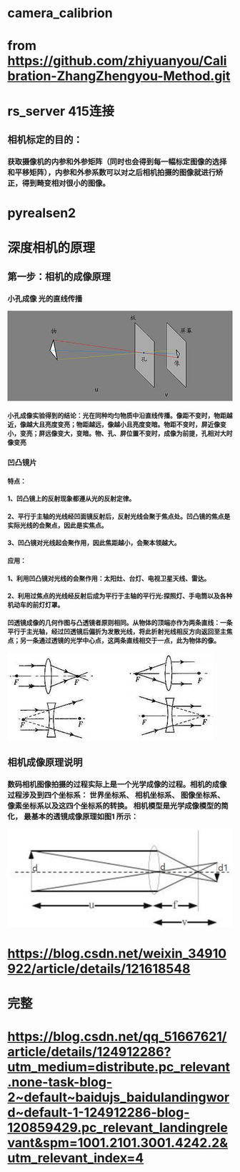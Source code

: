 # camera_calibrion
# from  https://github.com/zhiyuanyou/Calibration-ZhangZhengyou-Method.git
# rs_server 415连接
## 相机标定的目的：
### 获取摄像机的内参和外参矩阵（同时也会得到每一幅标定图像的选择和平移矩阵），内参和外参系数可以对之后相机拍摄的图像就进行矫正，得到畸变相对很小的图像。

# pyrealsen2

# 深度相机的原理
## 第一步：相机的成像原理

### 小孔成像 光的直线传播
<img alt="小孔成像" src="./images/1.jpg">
</picture>

#### 小孔成像实验得到的结论：光在同种均匀物质中沿直线传播。像距不变时，物距越近，像越大且亮度变亮；物距越远，像越小且亮度变暗。物距不变时，屏近像变小，变亮；屏远像变大，变暗。物、孔、屏位置不变时，成像为前提，孔相对大时像变亮

### 凹凸镜片

#### 特点：

#### 1、凹凸镜上的反射现象都遵从光的反射定律。

#### 2、平行于主轴的光线经凹面镜反射后，反射光线会聚于焦点处。凹凸镜的焦点是实际光线的会聚点，因此是实焦点。

#### 3、凹凸镜对光线起会聚作用，因此焦距越小，会聚本领越大。

#### 应用：

#### 1、利用凹凸镜对光线的会聚作用：太阳灶、台灯、电视卫星天线、雷达。

#### 2、利用过焦点的光线经反射后成为平行于主轴的平行光:探照灯、手电筒以及各种机动车的前灯灯罩。

#### 凹透镜成像的几何作图与凸透镜者原则相同。从物体的顶端亦作为两条直线：一条平行于主光轴，经过凹透镜后偏折为发散光线，将此折射光线相反方向返回至主焦点；另一条通过透镜的光学中心点，这两条直线相交于一点，此为物体的像。

<img alt="凹凸" src="./images/2.jpg">

## 相机成像原理说明
### 数码相机图像拍摄的过程实际上是一个光学成像的过程。相机的成像过程涉及到四个坐标系： 世界坐标系、 相机坐标系、 图像坐标系、 像素坐标系以及这四个坐标系的转换。 相机模型是光学成像模型的简化， 最基本的透镜成像原理如图1 所示：

<img alt="凹凸" src="./images/3.jpg">

# https://blog.csdn.net/weixin_34910922/article/details/121618548


# 完整 
# https://blog.csdn.net/qq_51667621/article/details/124912286?utm_medium=distribute.pc_relevant.none-task-blog-2~default~baidujs_baidulandingword~default-1-124912286-blog-120859429.pc_relevant_landingrelevant&spm=1001.2101.3001.4242.2&utm_relevant_index=4